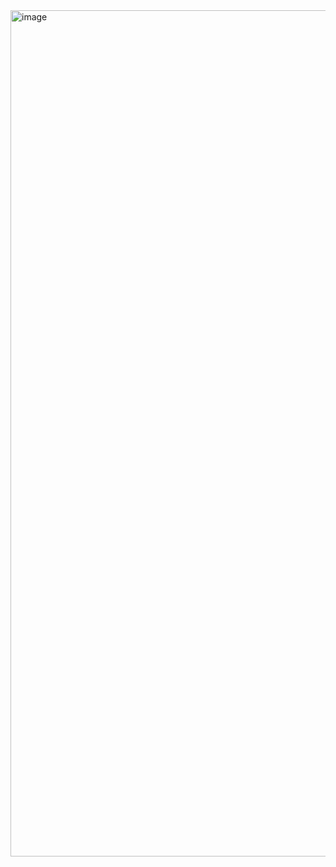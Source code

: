 <img width="1354" alt="image" src="https://github.com/SELLCLOUD/.github/assets/32701658/6fd73964-c747-40bd-848d-2d074d7c6be3">
